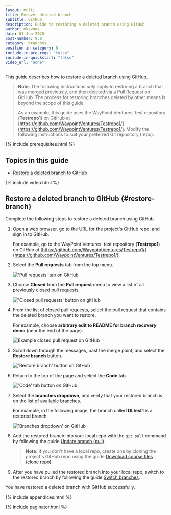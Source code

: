 ```yaml
---
layout: multi
title: Recover deleted branch
subtitle: GitHub
description: Guide to restoring a deleted branch using GitHub
author: mkavana
date: 01 Jun 2020
post-number: 9.8
category: branches
position-in-category: 8
include-in-pre-reqs: "false"
include-in-quickstart: "false"
video_url: "none"
---
```


This guide describes how to restore a deleted branch using GitHub.

> **Note**: The following instructions *only* apply to restoring a branch that was merged previously, and then deleted via a Pull Request on GitHub. The process for restoring branches deleted by other means is beyond the scope of this guide.
>
> As an example, this guide uses the WayPoint Ventures' test repository (**Testrepo1**) on GitHub at [https://github.com/WaypointVentures/Testrepo1/](https://github.com/WaypointVentures/Testrepo1/). Modify the following instructions to suit your preferred Git repository (repo).
>

{% include prerequisites.html %}

## Topics in this guide

- [Restore a deleted branch to GitHub](#restore-branch)

{% include video.html %}

## Restore a deleted branch to GitHub {#restore-branch}

Complete the following steps to restore a deleted branch using GitHub.

1. Open a web browser, go to the URL for the project's GitHub repo, and sign in to GitHub.

    For example, go to the WayPoint Ventures' test repository (**Testrepo1**) on GitHub at [https://github.com/WaypointVentures/Testrepo1/](https://github.com/WaypointVentures/Testrepo1/).

2. Select the **Pull requests** tab from the top menu.

    !['Pull requests' tab on GitHub](../assets/images/09-branches/recover/github/recover-002.png)

3. Choose **Closed** from the **Pull request** menu to view a list of all previously closed pull requests.

    !['Closed pull requests' button on gitHub](../assets/images/09-branches/recover/github/recover-003.png)

4. From the list of closed pull requests, select the pull request that contains the deleted branch you want to restore.

    For example, choose **arbitrary edit to README for branch recovery demo** (near the end of the page).

    ![Example closed pull request on GitHub](../assets/images/09-branches/recover/github/recover-004.png)

5. Scroll down through the messages, past the merge point, and select the **Restore branch** button.

    !['Restore branch' button on GitHub](../assets/images/09-branches/recover/github/recover-005.png)

6. Return to the top of the page and select the **Code** tab.

    !['Code' tab button on GitHub](../assets/images/09-branches/recover/github/recover-006.png)

7. Select the **branches dropdown**, and verify that your restored branch is on the list of available branches.

    For example, in the following image, the branch called **DLtest1** is a restored branch.

    !['Branches dropdown' on GitHub](../assets/images/09-branches/recover/github/recover-007.png)

8. Add the restored branch into your local repo with the `git pull` command by following the guide [Update branch (pull)]({{site.baseurl}}/branches/pull-updates.html).

    > **Note**: If you don't have a local repo, create one by cloning the project's GitHub repo using the guide [Download course files (clone repo)]({{site.baseurl}}/download-files/clone-repo.html).
    >

9. After you have pulled the restored branch into your local repo, switch to the restored branch by following the guide [Switch branches]({{site.baseurl}}/branches/switch-branch.html).

You have restored a deleted branch with GitHub successfully.

{% include appendices.html %}

{% include paginator.html %}
